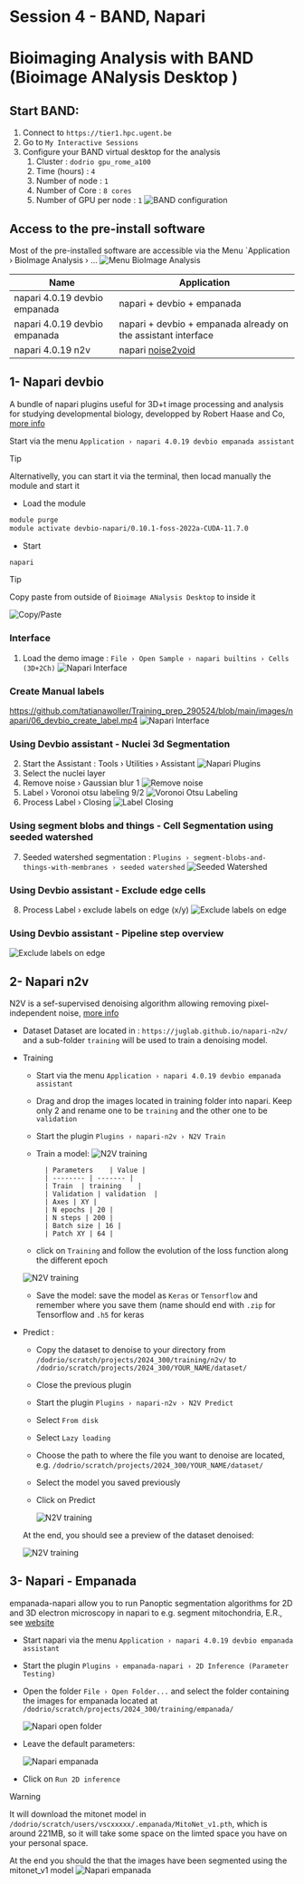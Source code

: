 # Session 4 - BAND, Napari


<!--

author:   Tatiana Woller, Bruna Piereck, Alexander Botzki, Benjamin Pavie
email:    training@vib.de
version:  1.0.0
language: en
narrator: UK English Female

icon:     https://vib.be/sites/vib.sites.vib.be/files/logo_VIB_noTagline.svg

comment:  This document shall provide an entire compendium and course on the
          development of Open-courSes with [LiaScript](https://LiaScript.github.io).
          As the language and the systems grows, also this document will be updated.
          Feel free to fork or copy it, translations are very welcome...

script:   https://cdn.jsdelivr.net/chartist.js/latest/chartist.min.js
          https://felixhao28.github.io/JSCPP/dist/JSCPP.es5.min.js

link:     https://cdn.jsdelivr.net/chartist.js/latest/chartist.min.css
link:     https://cdnjs.cloudflare.com/ajax/libs/animate.css/4.1.1/animate.min.css
link:     https://raw.githubusercontent.com/vibbits/material-liascript/master/img/org.css
link:     https://cdnjs.cloudflare.com/ajax/libs/font-awesome/5.11.2/css/all.min.css
link:     https://fonts.googleapis.com/css2?family=Saira+Condensed:wght@300&display=swap
link:     https://fonts.googleapis.com/css2?family=Open+Sans&display=swap
link:     https://raw.githubusercontent.com/vibbits/material-liascript/master/vib-styles.css

@orcid: [@0](@1)<!--class="orcid-logo-for-author-list"-->

# Bioimaging Analysis with BAND (Bioimage ANalysis Desktop )

## Start BAND:

1. Connect to `https://tier1.hpc.ugent.be`
2. Go to `My Interactive Sessions `
3. Configure your BAND virtual desktop for the analysis
   1. Cluster : `dodrio gpu_rome_a100`
   2. Time (hours) : `4`
   3. Number of node : `1`
   4. Number of Core : `8 cores`
   5. Number of GPU per node : `1`
![BAND configuration](/images/band/band.png
 'BAND configuration')

## Access to the pre-install software

Most of the pre-installed software are accessible via the Menu `Application › BioImage Analysis › ...
![Menu BioImage Analysis](/images/napari/00_application_bioimage_analysis_menu.png 'Menu BioImage Analysis')

| Name    | Application |
| -------- | ------- |
| napari 4.0.19 devbio empanada  | napari + devbio + empanada    |
| napari 4.0.19 devbio empanada | napari + devbio + empanada already on the assistant interface     |
| napari 4.0.19 n2v    | napari [noise2void](https://juglab.github.io/napari-n2v/)    |

## 1- Napari devbio

A bundle of napari plugins useful for 3D+t image processing and analysis for studying developmental biology, developped by Robert Haase and Co, [more info](https://github.com/haesleinhuepf/devbio-napari)

Start via the menu `Application › napari 4.0.19 devbio empanada assistant`

> [!TIP]
> Alternativelly, you can start it via the terminal, then locad manually the module and start it
> - Load the module
> ```bash
> module purge
> module activate devbio-napari/0.10.1-foss-2022a-CUDA-11.7.0
> ```
> - Start
> ```bash
> napari
> ```

> [!TIP]
> Copy paste from outside of `Bioimage ANalysis Desktop` to inside it
> 
> ![Copy/Paste](/images/napari/03_devbio_copy_paste.png
 'copy/paste')
> 
### Interface
1. Load the demo image : `File › Open Sample › napari builtins › Cells (3D+2Ch)`
![Napari Interface](/images/napari/05_devbio_napari_interface.png
 'Napari Interface')

### Create Manual labels
https://github.com/tatianawoller/Training_prep_290524/blob/main/images/napari/06_devbio_create_label.mp4
![Napari Interface](/images/napari/06_devbio_create_label_02.gif
 'Napari Interface')
<!-- 
### Install Plugins
- List of available plugins : https://www.napari-hub.org/
- **>400 plugins** are currently available

![Napari Plugins](/images/napari/07_devbio_napari_plugin.png
 'Napari Plugins')
-->
### Using Devbio assistant - Nuclei 3d Segmentation

2. Start the Assistant : Tools › Utilities › Assistant
![Napari Plugins](/images/napari/08_devbio_napari_assistant.png
 'Napari Plugins')
2. Select the nuclei layer
5. Remove noise › Gaussian blur 1
![Remove noise](/images/napari/09_devbio_napari_assistant_remove_noise.png
 'Remove noise')
6. Label › Voronoi otsu labeling 9/2
![Voronoi Otsu Labeling](/images/napari/10_devbio_napari_assistant_voronoi_otsu_labeling.png
 'Voronoi Otsu Labeling')
7. Process Label › Closing
![Label Closing](/images/napari/11_devbio_napari_assistant_process_label_closing.png
 'Label Closing')
### Using segment blobs and things - Cell Segmentation using seeded watershed
7. Seeded watershed segmentation : `Plugins › segment-blobs-and-things-with-membranes › seeded watershed`
![Seeded Watershed](/images/napari/12_devbio_napari_segment-blobs-and-things_seeded-watershed.png
 'Seeded watershed')

### Using Devbio assistant - Exclude edge cells
8. Process Label › exclude labels on edge (x/y)
![Exclude labels on edge](/images/napari/13_devbio_napari_assistant_exclude_label_on_edges.png
 'Exclude labels on edge')

### Using Devbio assistant - Pipeline step overview
![Exclude labels on edge](/images/napari/15_devbio_napari_segmentation_result_overview.png
 'Exclude labels on edge')

 ## 2- Napari n2v

N2V is a sef-supervised denoising algorithm allowing removing pixel-independent noise, [more info]([https://juglab.github.io/napari-n2v/)

- Dataset
Dataset are located in : `https://juglab.github.io/napari-n2v/` and a sub-folder `training` will be used to train a denoising model.

- Training
  - Start via the menu `Application › napari 4.0.19 devbio empanada assistant`
  - Drag and drop the images located in training folder into napari. Keep only 2 and rename one to be `training` and the other one to be `validation`
  - Start the plugin `Plugins › napari-n2v › N2V Train`
  - Train a model:
  ![N2V training](/images/napari/01_napari_n2v.png 'N2V Training')

          | Parameters    | Value |
          | -------- | ------- |
          | Train  | training    |
          | Validation | validation  |
          | Axes | XY |
          | N epochs | 20 |
          | N steps | 200 |
          | Batch size | 16 |
          | Patch XY | 64 |

  - click on `Training` and follow the evolution of the loss function along the different epoch

  ![N2V training](/images/napari/01_napari_n2v_b.png 'N2V Training')

  - Save the model: save the model as `Keras` or `Tensorflow` and remember where you save them (name should end with `.zip` for Tensorflow and `.h5` for keras

- Predict :
  - Copy the dataset to denoise to your directory from `/dodrio/scratch/projects/2024_300/training/n2v/` to `/dodrio/scratch/projects/2024_300/YOUR_NAME/dataset/`
  - Close the previous plugin
  - Start the plugin `Plugins › napari-n2v › N2V Predict`
  - Select `From disk`
  - Select `Lazy loading`
  - Choose the path to where the file you want to denoise are located, e.g. `/dodrio/scratch/projects/2024_300/YOUR_NAME/dataset/`
  - Select the model you saved previously
  - Click on Predict
    
    ![N2V training](/images/napari/02_napari_n2v.png 'N2V Training')
 
  At the end, you should see a preview of the dataset denoised:
  
    ![N2V training](/images/napari/03_napari_n2v.png 'N2V Training')

## 3- Napari - Empanada

empanada-napari allow you to run Panoptic segmentation algorithms for 2D and 3D electron microscopy in napari to e.g. segment mitochondria, E.R., see [website](
https://empanada.readthedocs.io/en/latest/tutorials/2d_tutorial.html#d-inference-tutorial)

- Start napari via the menu `Application › napari 4.0.19 devbio empanada assistant`

- Start the plugin `Plugins › empanada-napari › 2D Inference (Parameter Testing)`

- Open the folder `File › Open Folder...` and select the folder containing the images for empanada located at `/dodrio/scratch/projects/2024_300/training/empanada/`

    ![Napari open folder](/images/napari/napari_open_folder.png 'Napari open folder')

    
- Leave the default parameters:

  ![Napari empanada](/images/napari/01_napari_empanada.png 'Napari empanada')

- Click on `Run 2D inference`
> [!Warning]
> It will download the mitonet model in `/dodrio/scratch/users/vscxxxxx/.empanada/MitoNet_v1.pth`, which is around 221MB, so it will take some space on the limted space you have on your personal space.

At the end you should the that the images have been segmented using the mitonet_v1 model
      ![Napari empanada](/images/napari/02_napari_empanada.png 'Napari empanada')




